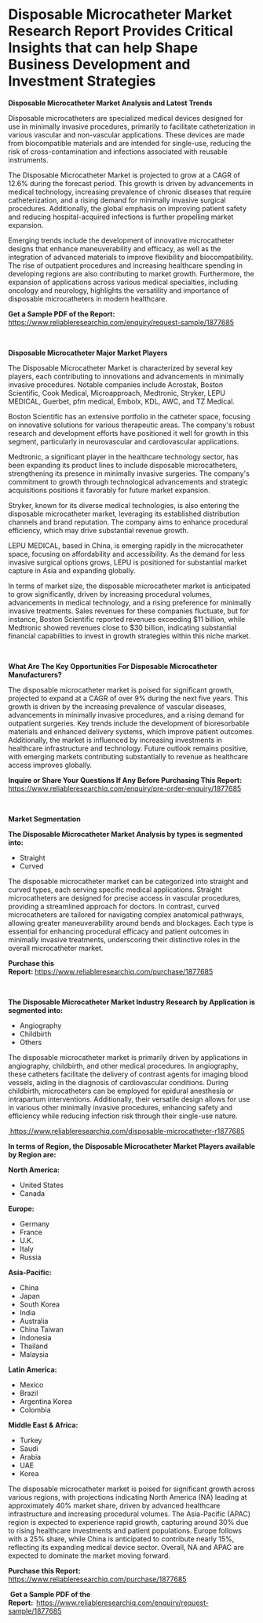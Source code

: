 <p><h1>Disposable Microcatheter Market Research Report Provides Critical Insights that can help Shape Business Development and Investment Strategies</h1></p><p><strong>Disposable Microcatheter Market Analysis and Latest Trends</strong></p>
<p><p>Disposable microcatheters are specialized medical devices designed for use in minimally invasive procedures, primarily to facilitate catheterization in various vascular and non-vascular applications. These devices are made from biocompatible materials and are intended for single-use, reducing the risk of cross-contamination and infections associated with reusable instruments. </p><p>The Disposable Microcatheter Market is projected to grow at a CAGR of 12.6% during the forecast period. This growth is driven by advancements in medical technology, increasing prevalence of chronic diseases that require catheterization, and a rising demand for minimally invasive surgical procedures. Additionally, the global emphasis on improving patient safety and reducing hospital-acquired infections is further propelling market expansion.</p><p>Emerging trends include the development of innovative microcatheter designs that enhance maneuverability and efficacy, as well as the integration of advanced materials to improve flexibility and biocompatibility. The rise of outpatient procedures and increasing healthcare spending in developing regions are also contributing to market growth. Furthermore, the expansion of applications across various medical specialties, including oncology and neurology, highlights the versatility and importance of disposable microcatheters in modern healthcare.</p></p>
<p><strong>Get a Sample PDF of the Report:&nbsp;</strong> <a href="https://www.reliableresearchiq.com/enquiry/request-sample/1877685?utm_campaign=3114&utm_medium=2&utm_source=Github&utm_content=ia&utm_term=14042025&utm_id=disposable-microcatheter">https://www.reliableresearchiq.com/enquiry/request-sample/1877685</a></p>
<p>&nbsp;</p>
<p><strong>Disposable Microcatheter Major Market Players</strong></p>
<p><p>The Disposable Microcatheter Market is characterized by several key players, each contributing to innovations and advancements in minimally invasive procedures. Notable companies include Acrostak, Boston Scientific, Cook Medical, Microapproach, Medtronic, Stryker, LEPU MEDICAL, Guerbet, pfm medical, Embolx, KDL, AWC, and TZ Medical.</p><p>Boston Scientific has an extensive portfolio in the catheter space, focusing on innovative solutions for various therapeutic areas. The company's robust research and development efforts have positioned it well for growth in this segment, particularly in neurovascular and cardiovascular applications.</p><p>Medtronic, a significant player in the healthcare technology sector, has been expanding its product lines to include disposable microcatheters, strengthening its presence in minimally invasive surgeries. The company's commitment to growth through technological advancements and strategic acquisitions positions it favorably for future market expansion.</p><p>Stryker, known for its diverse medical technologies, is also entering the disposable microcatheter market, leveraging its established distribution channels and brand reputation. The company aims to enhance procedural efficiency, which may drive substantial revenue growth.</p><p>LEPU MEDICAL, based in China, is emerging rapidly in the microcatheter space, focusing on affordability and accessibility. As the demand for less invasive surgical options grows, LEPU is positioned for substantial market capture in Asia and expanding globally.</p><p>In terms of market size, the disposable microcatheter market is anticipated to grow significantly, driven by increasing procedural volumes, advancements in medical technology, and a rising preference for minimally invasive treatments. Sales revenues for these companies fluctuate, but for instance, Boston Scientific reported revenues exceeding $11 billion, while Medtronic showed revenues close to $30 billion, indicating substantial financial capabilities to invest in growth strategies within this niche market.</p></p>
<p>&nbsp;</p>
<p><strong>What Are The Key Opportunities For Disposable Microcatheter Manufacturers?</strong></p>
<p><p>The disposable microcatheter market is poised for significant growth, projected to expand at a CAGR of over 9% during the next five years. This growth is driven by the increasing prevalence of vascular diseases, advancements in minimally invasive procedures, and a rising demand for outpatient surgeries. Key trends include the development of bioresorbable materials and enhanced delivery systems, which improve patient outcomes. Additionally, the market is influenced by increasing investments in healthcare infrastructure and technology. Future outlook remains positive, with emerging markets contributing substantially to revenue as healthcare access improves globally.</p></p>
<p><strong>Inquire or Share Your Questions If Any Before Purchasing This Report:</strong> <a href="https://www.reliableresearchiq.com/enquiry/pre-order-enquiry/1877685?utm_campaign=3114&utm_medium=2&utm_source=Github&utm_content=ia&utm_term=14042025&utm_id=disposable-microcatheter">https://www.reliableresearchiq.com/enquiry/pre-order-enquiry/1877685</a></p>
<p>&nbsp;</p>
<p><strong>Market Segmentation</strong></p>
<p><strong>The Disposable Microcatheter Market Analysis by types is segmented into:</strong></p>
<p><ul><li>Straight</li><li>Curved</li></ul></p>
<p><p>The disposable microcatheter market can be categorized into straight and curved types, each serving specific medical applications. Straight microcatheters are designed for precise access in vascular procedures, providing a streamlined approach for doctors. In contrast, curved microcatheters are tailored for navigating complex anatomical pathways, allowing greater maneuverability around bends and blockages. Each type is essential for enhancing procedural efficacy and patient outcomes in minimally invasive treatments, underscoring their distinctive roles in the overall microcatheter market.</p></p>
<p><strong>Purchase this Report:&nbsp;</strong><a href="https://www.reliableresearchiq.com/purchase/1877685?utm_campaign=3114&utm_medium=2&utm_source=Github&utm_content=ia&utm_term=14042025&utm_id=disposable-microcatheter">https://www.reliableresearchiq.com/purchase/1877685</a></p>
<p>&nbsp;</p>
<p><strong>The Disposable Microcatheter Market Industry Research by Application is segmented into:</strong></p>
<p><ul><li>Angiography</li><li>Childbirth</li><li>Others</li></ul></p>
<p><p>The disposable microcatheter market is primarily driven by applications in angiography, childbirth, and other medical procedures. In angiography, these catheters facilitate the delivery of contrast agents for imaging blood vessels, aiding in the diagnosis of cardiovascular conditions. During childbirth, microcatheters can be employed for epidural anesthesia or intrapartum interventions. Additionally, their versatile design allows for use in various other minimally invasive procedures, enhancing safety and efficiency while reducing infection risk through their single-use nature.</p></p>
<p><a href="https://www.reliableresearchiq.com/disposable-microcatheter-r1877685?utm_campaign=3114&utm_medium=2&utm_source=Github&utm_content=ia&utm_term=14042025&utm_id=disposable-microcatheter">&nbsp;https://www.reliableresearchiq.com/disposable-microcatheter-r1877685</a></p>
<p><strong>In terms of Region, the Disposable Microcatheter Market Players available by Region are:</strong></p>
<p>
    <p> <strong> North America: </strong>
        <ul>
            <li>United States</li>
            <li>Canada</li>
        </ul>
        </p> 
    <p> <strong> Europe: </strong>
        <ul>
            <li>Germany</li>
            <li>France</li>
            <li>U.K.</li>
            <li>Italy</li>
            <li>Russia</li>
        </ul>
        </p> 
    <p> <strong> Asia-Pacific: </strong>
        <ul>
            <li>China</li>
            <li>Japan</li>
            <li>South Korea</li>
            <li>India</li>
            <li>Australia</li>
            <li>China Taiwan</li>
            <li>Indonesia</li>
            <li>Thailand</li>
            <li>Malaysia</li>
        </ul>
        </p> 
    <p> <strong> Latin America: </strong>
        <ul>
            <li>Mexico</li>
            <li>Brazil</li>
            <li>Argentina Korea</li>
            <li>Colombia</li>
        </ul>
        </p> 
    <p> <strong> Middle East & Africa: </strong>
        <ul>
            <li>Turkey</li>
            <li>Saudi</li>
            <li>Arabia</li>
            <li>UAE</li>
            <li>Korea</li>
        </ul>
    </p>
    </p>
<p><p>The disposable microcatheter market is poised for significant growth across various regions, with projections indicating North America (NA) leading at approximately 40% market share, driven by advanced healthcare infrastructure and increasing procedural volumes. The Asia-Pacific (APAC) region is expected to experience rapid growth, capturing around 30% due to rising healthcare investments and patient populations. Europe follows with a 25% share, while China is anticipated to contribute nearly 15%, reflecting its expanding medical device sector. Overall, NA and APAC are expected to dominate the market moving forward.</p></p>
<p><strong>Purchase this Report: </strong><a href="https://www.reliableresearchiq.com/purchase/1877685?utm_campaign=3114&utm_medium=2&utm_source=Github&utm_content=ia&utm_term=14042025&utm_id=disposable-microcatheter">https://www.reliableresearchiq.com/purchase/1877685</a></p>
<p>&nbsp;<strong>Get a Sample PDF of the Report:&nbsp;&nbsp;</strong><a href="https://www.reliableresearchiq.com/enquiry/request-sample/1877685?utm_campaign=3114&utm_medium=2&utm_source=Github&utm_content=ia&utm_term=14042025&utm_id=disposable-microcatheter">https://www.reliableresearchiq.com/enquiry/request-sample/1877685</a></p>
<p><strong></strong></p>
<p><p></p><p></p><p></p></p>